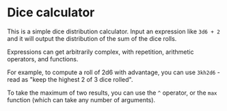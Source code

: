 # Dice calculator

This is a simple dice distribution calculator. Input an expression like `3d6 + 2` and it will output the distribution of the sum of the dice rolls.

Expressions can get arbitrarily complex, with repetition, arithmetic operators, and functions.

For example, to compute a roll of 2d6 with advantage, you can use `3kh2d6` - read as "keep the highest 2 of 3 dice rolled".

To take the maximum of two results, you can use the `^` operator, or the `max` function (which can take any number of arguments).
